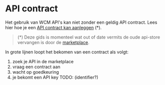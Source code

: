# API contract

Het gebruik van WCM API's kan niet zonder een geldig API contract. Lees hier hoe je een [API contract kan aanleggen](https://acpaas.digipolis.be/nl/docs/koppelen-met-api) (*).

> (*) Deze gids is momenteel wat out of date vermits de oude api-store vervangen is door de [marketplace](https://marketplace.digipolis.be).

In grote lijnen loopt het bekomen van een contract als volgt: 

1. zoek je API in de marketplace
2. vraag een contract aan
3. wacht op goedkeuring 
4. je bekomt een API key TODO: (identifier?)


